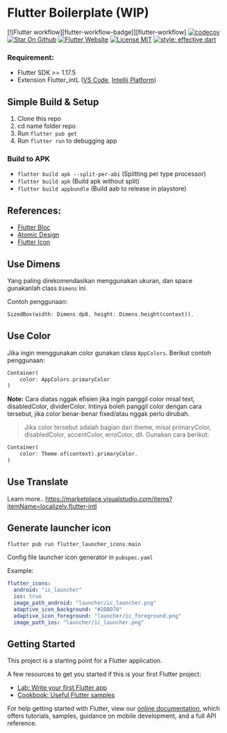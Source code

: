 # Flutter Boilerplate (WIP)

[![Flutter workflow][flutter-workflow-badge]][flutter-workflow]
[![codecov](https://codecov.io/gh/wisnuwiry/boilerplate/branch/master/graph/badge.svg?token=YIRXS54XJ0)](https://github.com/wisnuwiry/boilerplate)
[![Star On Github](https://img.shields.io/github/stars/wisnuwiry/boilerplate.svg?style=flat&logo=github&colorB=deeppink&label=stars)](https://github.com/wisnuwiry/boilerplate)
[![Flutter Website](https://img.shields.io/badge/flutter-website-deepskyblue.svg)](https://flutter.dev/)
[![License  MIT](https://img.shields.io/badge/license-MIT-purple.svg)](https://github.com/wisnuwiry/boilerplate)
[![style: effective dart](https://img.shields.io/badge/style-effective_dart-40c4ff.svg)](https://pub.dev/packages/effective_dart)

### Requirement:

- Flutter SDK >= 1.17.5
- Extension Flutter_intL ([VS Code](https://marketplace.visualstudio.com/items?itemName=localizely.flutter-intl), [Intellij Platform](https://plugins.jetbrains.com/plugin/13666-flutter-intl))


## Simple Build & Setup
1. Clone this repo
2. cd name folder repo
3. Run `flutter pub get`
4. Run `flutter run` to debugging app

### Build to APK
- `flutter build apk --split-per-abi` (Splitting per type processor)
- `flutter build apk` (Build apk without split)
- `flutter build appbundle` (Build aab to release in playstore)

## References:

- [Flutter Bloc]((https://bloclibrary.dev/#/gettingstarted))
- [Atomic Design](https://atomicdesign.bradfrost.com/)
- [Flutter Icon](https://fluttericon.com)


## Use Dimens
Yang paling direkomendasikan menggunakan ukuran, dan space gunakanlah class `Dimens` ini.

Contoh penggunaan:

```dart
SizedBox(width: Dimens.dp8, height: Dimens.height(context)),
```

## Use Color
Jika ingin menggunakan color gunakan class `AppColors`. Berikut contoh penggunaan:

```dart
Container(
    color: AppColors.primaryColor
)
```

**Note:**
Cara diatas nggak efisien jika ingin panggil color misal text, disabledColor, dividerColor. Intinya boleh panggil color dengan cara tersebut, jika color benar-benar fixed/atau nggak perlu dirubah.  


> Jika color tersebut adalah bagian dari theme, misal primaryColor, disabledColor, accentColor, erroColor, dll. Gunakan cara berikut:

```dart
Container(
    color: Theme.of(context).primaryColor,
)
```

## Use Translate

Learn more.. https://marketplace.visualstudio.com/items?itemName=localizely.flutter-intl


## Generate launcher icon

```dart
flutter pub run flutter_launcher_icons:main
```

Config file launcher icon generator in `pubspec.yaml`

Example:

```yaml
flutter_icons:
  android: "ic_launcher"
  ios: true
  image_path_android: "launcher/ic_launcher.png"
  adaptive_icon_background: "#2DBD78"
  adaptive_icon_foreground: "launcher/ic_foreground.png"
  image_path_ios: "launcher/ic_launcher.png"
```

## Getting Started

This project is a starting point for a Flutter application.

A few resources to get you started if this is your first Flutter project:

- [Lab: Write your first Flutter app](https://flutter.dev/docs/get-started/codelab)
- [Cookbook: Useful Flutter samples](https://flutter.dev/docs/cookbook)

For help getting started with Flutter, view our
[online documentation](https://flutter.dev/docs), which offers tutorials,
samples, guidance on mobile development, and a full API reference.
